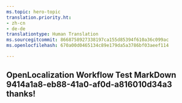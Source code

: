 ```yaml
---
ms.topic: hero-topic
translation.priority.ht:
- zh-cn
- de-de
translationtype: Human Translation
ms.sourcegitcommit: 8668758927338197ca155d85394f610a36c099ac
ms.openlocfilehash: 670a00d0465134c89e179da5a3786bf03aeef114

---
```

## OpenLocalization Workflow Test MarkDown 9414a1a8-eb88-41a0-af0d-a816010d34a3 thanks!



<!--HONumber=Aug16_HO4-->


